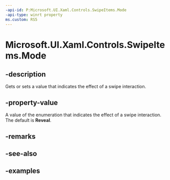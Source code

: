 ```yaml
---
-api-id: P:Microsoft.UI.Xaml.Controls.SwipeItems.Mode
-api-type: winrt property
ms.custom: RS5
---
```

<!-- Property syntax.
public SwipeMode Mode { get;  set; }
-->

# Microsoft.UI.Xaml.Controls.SwipeItems.Mode


## -description

Gets or sets a value that indicates the effect of a swipe interaction.


## -property-value

A value of the enumeration that indicates the effect of a swipe interaction. The default is **Reveal**.


## -remarks


## -see-also


## -examples



